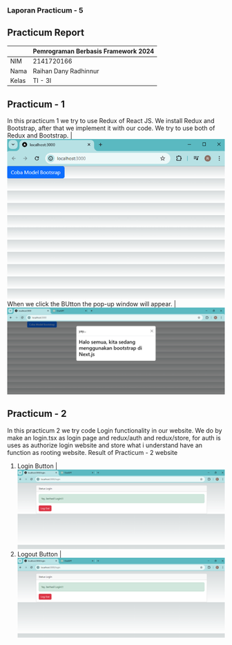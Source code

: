 ### Laporan Practicum - 5

## Practicum Report
|  | Pemrograman Berbasis Framework 2024 |
|--|--|
| NIM |  2141720166|
| Nama |  Raihan Dany Radhinnur |
| Kelas | TI - 3I |


## Practicum - 1
In this practicum 1 we try to use Redux of React JS. We install Redux and Bootstrap, after that we implement it with our code. We try to use both of Redux and Bootstrap.
|![Screenshot](assets-report/05-jawaban-soal1-a.PNG)
When we click the BUtton the pop-up window will appear.
|![Screenshot](assets-report/05-jawaban-soal1-b.PNG)

## Practicum - 2
In this practicum 2 we try code Login functionality in our website. We do by make an login.tsx as login page and redux/auth and redux/store, for auth is uses as authorize login website and store what i understand have an function as rooting website.
Result of Practicum - 2 website
1. Login Button
|![Screenshot](assets-report/05-jawaban-soal2-b.PNG)
2. Logout Button
|![Screenshot](assets-report/05-jawaban-soal2-b.PNG)

